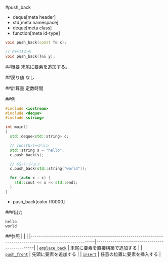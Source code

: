 #push_back
* deque[meta header]
* std[meta namespace]
* deque[meta class]
* function[meta id-type]

```cpp
void push_back(const T& x);

// C++11から
void push_back(T&& y);
```

##概要
末尾に要素を追加する。


##戻り値
なし


##計算量
定数時間


##例
```cpp
#include <iostream>
#include <deque>
#include <string>

int main()
{
  std::deque<std::string> c;

  // const&バージョン
  std::string s = "hello";
  c.push_back(s);

  // &&バージョン
  c.push_back(std::string("world"));

  for (auto x : c) {
    std::cout << x << std::endl;
  }
}
```
* push_back[color ff0000]

###出力
```
hello
world
```

##参照
| | |
|-------------------------------------------------------------------------------------------------------------|-----------------------------------------------|
| [`emplace_back`](./emplace_back.md) | 末尾に要素を直接構築で追加する |
| [`push_front`](./push_front.md) | 先頭に要素を追加する |
| [`insert`](./insert.md) | 任意の位置に要素を挿入する |



